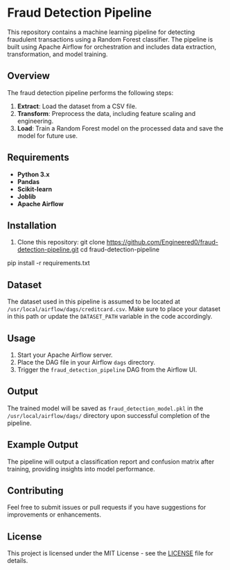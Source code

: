 # Fraud Detection Pipeline

This repository contains a machine learning pipeline for detecting fraudulent transactions using a Random Forest classifier. The pipeline is built using Apache Airflow for orchestration and includes data extraction, transformation, and model training.

## Overview

The fraud detection pipeline performs the following steps:

1. **Extract**: Load the dataset from a CSV file.
2. **Transform**: Preprocess the data, including feature scaling and engineering.
3. **Load**: Train a Random Forest model on the processed data and save the model for future use.

## Requirements

- **Python 3.x**
- **Pandas**
- **Scikit-learn**
- **Joblib**
- **Apache Airflow**

## Installation

1. Clone this repository:
git clone https://github.com/Engineered0/fraud-detection-pipeline.git
cd fraud-detection-pipeline

pip install -r requirements.txt


## Dataset

The dataset used in this pipeline is assumed to be located at `/usr/local/airflow/dags/creditcard.csv`. Make sure to place your dataset in this path or update the `DATASET_PATH` variable in the code accordingly.

## Usage

1. Start your Apache Airflow server.
2. Place the DAG file in your Airflow `dags` directory.
3. Trigger the `fraud_detection_pipeline` DAG from the Airflow UI.

## Output

The trained model will be saved as `fraud_detection_model.pkl` in the `/usr/local/airflow/dags/` directory upon successful completion of the pipeline.

## Example Output

The pipeline will output a classification report and confusion matrix after training, providing insights into model performance.

## Contributing

Feel free to submit issues or pull requests if you have suggestions for improvements or enhancements.

## License

This project is licensed under the MIT License - see the [LICENSE](LICENSE) file for details.

